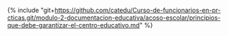 {% include "git+https://github.com/catedu/Curso-de-funcionarios-en-pr-cticas.git/modulo-2-documentacion-educativa/acoso-escolar/principios-que-debe-garantizar-el-centro-educativo.md" %}